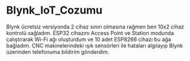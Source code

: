 # Blynk_IoT_Cozumu
Blynk ücretsiz versiyonda 2 cihaz sınırı olmasına rağmen ben 10x2 cihaz kontrolü sağladım. ESP32 cihazını Access Point ve Station modunda çalıştırarak Wi-Fi ağı oluşturdum ve 10 adet ESP8266 cihazı bu ağa bağladım. CNC makinelerindeki ışık sensörleri ile hataları algılayıp Blynk üzerinden telefonuma bildirim gönderdim.

